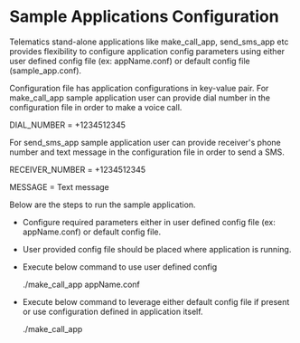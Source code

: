# Sample Applications Configuration

Telematics stand-alone applications like make_call_app, send_sms_app etc provides
flexibility to configure application config parameters using either user defined
config file (ex: appName.conf) or default config file (sample_app.conf).


Configuration file has application configurations in key-value pair.
For make_call_app sample application user can provide dial number in
the configuration file in order to make a voice call.

DIAL_NUMBER = +1234512345

For send_sms_app sample application user can provide receiver's phone
number and text message in the configuration file in order to send a SMS.

RECEIVER_NUMBER = +1234512345

MESSAGE = Text message

Below are the steps to run the sample application.
- Configure required parameters either in user defined config file (ex: appName.conf) or default config file.
- User provided config file should be placed where application is running.

- Execute below command to use user defined config

   ./make_call_app appName.conf

- Execute below command to leverage either default config file if present or use configuration defined in application itself.

   ./make_call_app